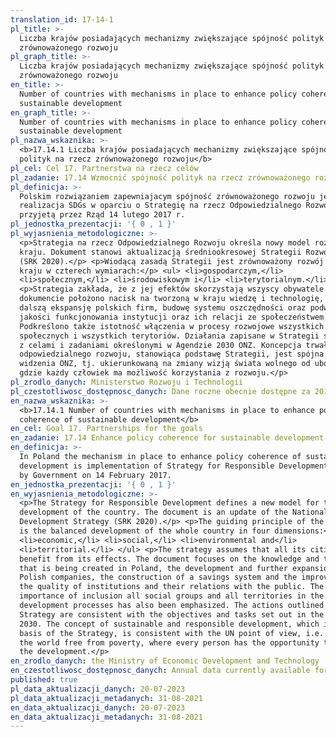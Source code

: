 ```yaml
---
translation_id: 17-14-1
pl_title: >-
  Liczba krajów posiadających mechanizmy zwiększające spójność polityk na rzecz
  zrównoważonego rozwoju
pl_graph_title: >-
  Liczba krajów posiadających mechanizmy zwiększające spójność polityk na rzecz
  zrównoważonego rozwoju
en_title: >-
  Number of countries with mechanisms in place to enhance policy coherence of
  sustainable development
en_graph_title: >-
  Number of countries with mechanisms in place to enhance policy coherence of
  sustainable development
pl_nazwa_wskaznika: >-
  <b>17.14.1 Liczba krajów posiadających mechanizmy zwiększające spójność
  polityk na rzecz zrównoważonego rozwoju</b>
pl_cel: Cel 17. Partnerstwa na rzecz celów
pl_zadanie: 17.14 Wzmocnić spójność polityk na rzecz zrównoważonego rozwoju
pl_definicja: >-
  Polskim rozwiązaniem zapewniajacym spójność zrównoważonego rozwoju jest
  realizacja SDGs w oparciu o Strategię na rzecz Odpowiedzialnego Rozwoju,
  przyjetą przez Rząd 14 lutego 2017 r.
pl_jednostka_prezentacji: '{ 0 , 1 }'
pl_wyjasnienia_metodologiczne: >-
  <p>Strategia na rzecz Odpowiedzialnego Rozwoju określa nowy model rozwoju
  kraju. Dokument stanowi aktualizacją średniookresowej Strategii Rozwoju Kraju
  (SRK 2020).</p> <p>Wiodącą zasadą Strategii jest zrównoważony rozwój całego
  kraju w czterech wymiarach:</p> <ul> <li>gospodarczym,</li>
  <li>społecznym,</li> <li>środowiskowym i</li> <li>terytorialnym.</li> </ul>
  <p>Strategia zakłada, że z jej efektów skorzystają wszyscy obywatele.</p> <p>W
  dokumencie położono nacisk na tworzoną w kraju wiedzę i technologię, rozwój i
  dalszą ekspansję polskich firm, budowę systemu oszczędności oraz podwyższenie
  jakości funkcjonowania instytucji oraz ich relacji ze społeczeństwem.
  Podkreślono także istotność włączenia w procesy rozwojowe wszystkich grup
  społecznych i wszystkich terytoriów. Działania zapisane w Strategii są spójne
  z celami i zadaniami określonymi w Agendzie 2030 ONZ. Koncepcja trwałego i
  odpowiedzialnego rozwoju, stanowiąca podstawę Strategii, jest spójna z punktem
  widzenia ONZ, tj. ukierunkowaną na zmiany wizją świata wolnego od ubóstwa,
  gdzie każdy człowiek ma możliwość korzystania z rozwoju.</p>
pl_zrodlo_danych: Ministerstwo Rozwoju i Technologii
pl_czestotliwosc_dostępnosc_danych: Dane roczne obecnie dostępne za 2017 r.
en_nazwa_wskaznika: >-
  <b>17.14.1 Number of countries with mechanisms in place to enhance policy
  coherence of sustainable development</b>
en_cel: Goal 17. Partnerships for the goals
en_zadanie: 17.14 Enhance policy coherence for sustainable development
en_definicja: >-
  In Poland the mechanism in place to enhance policy coherence of sustainable
  development is implementation of Strategy for Responsible Development, adopted
  by Government on 14 February 2017.
en_jednostka_prezentacji: '{ 0 , 1 }'
en_wyjasnienia_metodologiczne: >-
  <p>The Strategy for Responsible Development defines a new model for the
  development of the country. The document is an update of the National
  Development Strategy (SRK 2020).</p> <p>The guiding principle of the Strategy
  is the balanced development of the whole country in four dimensions:</p> <ul>
  <li>economic,</li> <li>social,</li> <li>environmental and</li>
  <li>territorial.</li> </ul> <p>The strategy assumes that all its citizens will
  benefit from its effects. The document focuses on the knowledge and technology
  that is being created in Poland, the development and further expansion of
  Polish companies, the construction of a savings system and the improvement of
  the quality of institutions and their relations with the public. The
  importance of inclusion all social groups and all territories in the
  development processes has also been emphasized. The actions outlined in the
  Strategy are consistent with the objectives and tasks set out in the UN Agenda
  2030. The concept of sustainable and responsible development, which is the
  basis of the Strategy, is consistent with the UN point of view, i.e. vision of
  the world free from poverty, where every person has the opportunity to enjoy
  the development.</p>
en_zrodlo_danych: the Ministry of Economic Development and Technology
en_czestotliwosc_dostępnosc_danych: Annual data currently available for the year 2017
published: true
pl_data_aktualizacji_danych: 20-07-2023
pl_data_aktualizacji_metadanych: 31-08-2021
en_data_aktualizacji_danych: 20-07-2023
en_data_aktualizacji_metadanych: 31-08-2021 
---
```


